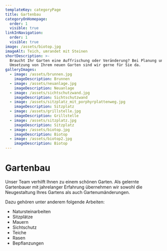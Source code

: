 ```yaml
---
templateKey: categoryPage
title: Gartenbau
categoryOnHomepage:
  order: 1
  visible: true
linkInNavigation:
  order: 1
  visible: true
image: /assets/biotop.jpg
imageAlt: Teich, umrandet mit Steinen
shortDescription: >-
  Braucht Ihr Garten eine Auffrischung oder Veränderung? Bei Planung und
  Umsetzung von Ihrem neuen Garten sind wir gerne für Sie da.
galleryImages:
  - image: /assets/brunnen.jpg
    imageDescription: Brunnen
  - image: /assets/neuanlage.jpg
    imageDescription: Neuanlage
  - image: /assets/sichtschutzwand.jpg
    imageDescription: Sichtschutzwand
  - image: /assets/sitzplatz_mit_porphyrplattenweg.jpg
    imageDescription: Sitzplatz
  - image: /assets/grillstelle.jpg
    imageDescription: Grillstelle
  - image: /assets/sitzplatz.jpg
    imageDescription: Sitzplatz
  - image: /assets/biotop.jpg
    imageDescription: Biotop
  - image: /assets/biotop2.jpg
    imageDescription: Biotop
---
```


# Gartenbau

Unser Team verhilft Ihnen zu einem schönen Garten. Als gelernte Gartenbauer mit jahrelanger Erfahrung übernehmen wir sowohl die Neugestaltung Ihres Gartens als auch Gartenumänderungen.

Dazu gehören unter anderem folgende Arbeiten:

- Natursteinarbeiten
- Sitzplätze
- Mauern
- Sichtschutz
- Teiche
- Rasen
- Bepflanzungen

